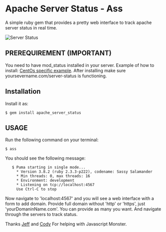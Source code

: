 # Apache Server Status - Ass

A simple ruby gem that provides a pretty web interface to track apache server status in real time.

![Server Status](http://res.cloudinary.com/dvnjqhdxp/image/upload/v1490048069/ezgif.com-video-to-gif.gif)


## PREREQUIREMENT (IMPORTANT)

You need to have mod_status installed in your server. Example of how to install: [CentOs specific example](http://www.tecmint.com/monitor-apache-web-server-load-and-page-statistics/). After installing make sure yoursevername.com/server-status is functioning.

## Installation
Install it as:

    $ gem install apache_server_status


## USAGE

Run the following command on your terminal:

    $ ass

You should see the following message:

```
   $ Puma starting in single mode...
     * Version 3.8.2 (ruby 2.3.3-p222), codename: Sassy Salamander
     * Min threads: 0, max threads: 16
     * Environment: development
     * Listening on tcp://localhost:4567
     Use Ctrl-C to stop
```

Now navigate to 'localhost:4567' and you will see a web interface with a form to add domain. Provide full domain without 'http' or 'https', just 'yourDomaninName.com'. You can provide as many you want. And navigate through the servers to track status.


Thanks [Jeff](https://github.com/Jeff-Russ) and [Cody](https://github.com/codyrobbins) For helping with Javascript Monster.

